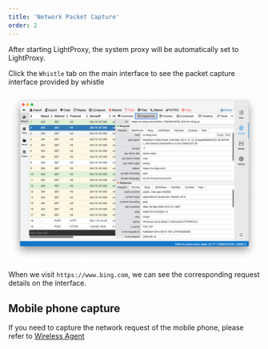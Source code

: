 ```yaml
---
title: 'Network Packet Capture'
order: 2
---
```


After starting LightProxy, the system proxy will be automatically set to LightProxy.


Click the `Whistle` tab on the main interface to see the packet capture interface provided by whistle


![img](../imgs/network-capture.png)


When we visit `https://www.bing.com`, we can see the corresponding request details on the interface.

## Mobile phone capture

If you need to capture the network request of the mobile phone, please refer to [Wireless Agent](./wireless)
